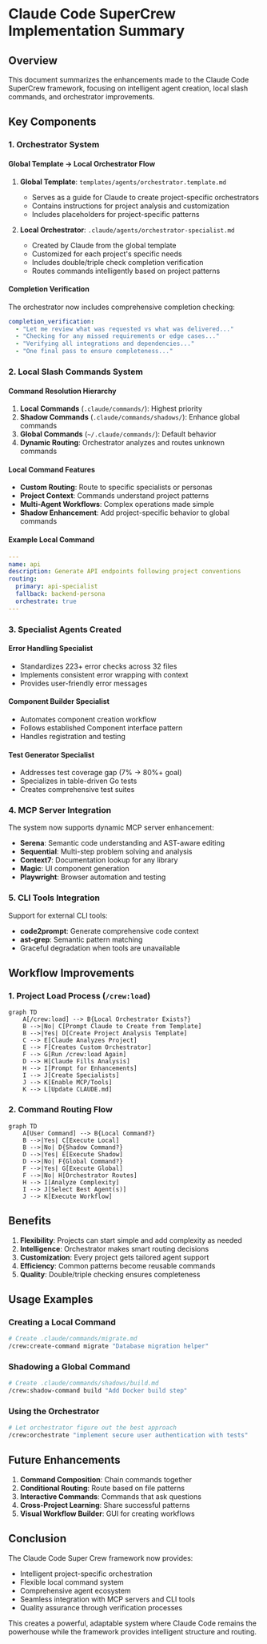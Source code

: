 # Claude Code SuperCrew Implementation Summary

## Overview

This document summarizes the enhancements made to the Claude Code SuperCrew framework, focusing on intelligent agent creation, local slash commands, and orchestrator improvements.

## Key Components

### 1. Orchestrator System

#### Global Template → Local Orchestrator Flow
1. **Global Template**: `templates/agents/orchestrator.template.md`
   - Serves as a guide for Claude to create project-specific orchestrators
   - Contains instructions for project analysis and customization
   - Includes placeholders for project-specific patterns

2. **Local Orchestrator**: `.claude/agents/orchestrator-specialist.md`
   - Created by Claude from the global template
   - Customized for each project's specific needs
   - Includes double/triple check completion verification
   - Routes commands intelligently based on project patterns

#### Completion Verification
The orchestrator now includes comprehensive completion checking:
```yaml
completion_verification:
  - "Let me review what was requested vs what was delivered..."
  - "Checking for any missed requirements or edge cases..."
  - "Verifying all integrations and dependencies..."
  - "One final pass to ensure completeness..."
```

### 2. Local Slash Commands System

#### Command Resolution Hierarchy
1. **Local Commands** (`.claude/commands/`): Highest priority
2. **Shadow Commands** (`.claude/commands/shadows/`): Enhance global commands
3. **Global Commands** (`~/.claude/commands/`): Default behavior
4. **Dynamic Routing**: Orchestrator analyzes and routes unknown commands

#### Local Command Features
- **Custom Routing**: Route to specific specialists or personas
- **Project Context**: Commands understand project patterns
- **Multi-Agent Workflows**: Complex operations made simple
- **Shadow Enhancement**: Add project-specific behavior to global commands

#### Example Local Command
```yaml
---
name: api
description: Generate API endpoints following project conventions
routing:
  primary: api-specialist
  fallback: backend-persona
  orchestrate: true
---
```

### 3. Specialist Agents Created

#### Error Handling Specialist
- Standardizes 223+ error checks across 32 files
- Implements consistent error wrapping with context
- Provides user-friendly error messages

#### Component Builder Specialist
- Automates component creation workflow
- Follows established Component interface pattern
- Handles registration and testing

#### Test Generator Specialist
- Addresses test coverage gap (7% → 80%+ goal)
- Specializes in table-driven Go tests
- Creates comprehensive test suites

### 4. MCP Server Integration

The system now supports dynamic MCP server enhancement:
- **Serena**: Semantic code understanding and AST-aware editing
- **Sequential**: Multi-step problem solving and analysis
- **Context7**: Documentation lookup for any library
- **Magic**: UI component generation
- **Playwright**: Browser automation and testing

### 5. CLI Tools Integration

Support for external CLI tools:
- **code2prompt**: Generate comprehensive code context
- **ast-grep**: Semantic pattern matching
- Graceful degradation when tools are unavailable

## Workflow Improvements

### 1. Project Load Process (`/crew:load`)

```mermaid
graph TD
    A[/crew:load] --> B{Local Orchestrator Exists?}
    B -->|No| C[Prompt Claude to Create from Template]
    B -->|Yes| D[Create Project Analysis Template]
    C --> E[Claude Analyzes Project]
    E --> F[Creates Custom Orchestrator]
    F --> G[Run /crew:load Again]
    D --> H[Claude Fills Analysis]
    H --> I[Prompt for Enhancements]
    I --> J[Create Specialists]
    J --> K[Enable MCP/Tools]
    K --> L[Update CLAUDE.md]
```

### 2. Command Routing Flow

```mermaid
graph TD
    A[User Command] --> B{Local Command?}
    B -->|Yes| C[Execute Local]
    B -->|No| D{Shadow Command?}
    D -->|Yes| E[Execute Shadow]
    D -->|No| F{Global Command?}
    F -->|Yes| G[Execute Global]
    F -->|No| H[Orchestrator Routes]
    H --> I[Analyze Complexity]
    I --> J[Select Best Agent(s)]
    J --> K[Execute Workflow]
```

## Benefits

1. **Flexibility**: Projects can start simple and add complexity as needed
2. **Intelligence**: Orchestrator makes smart routing decisions
3. **Customization**: Every project gets tailored agent support
4. **Efficiency**: Common patterns become reusable commands
5. **Quality**: Double/triple checking ensures completeness

## Usage Examples

### Creating a Local Command
```bash
# Create .claude/commands/migrate.md
/crew:create-command migrate "Database migration helper"
```

### Shadowing a Global Command
```bash
# Create .claude/commands/shadows/build.md
/crew:shadow-command build "Add Docker build step"
```

### Using the Orchestrator
```bash
# Let orchestrator figure out the best approach
/crew:orchestrate "implement secure user authentication with tests"
```

## Future Enhancements

1. **Command Composition**: Chain commands together
2. **Conditional Routing**: Route based on file patterns
3. **Interactive Commands**: Commands that ask questions
4. **Cross-Project Learning**: Share successful patterns
5. **Visual Workflow Builder**: GUI for creating workflows

## Conclusion

The Claude Code Super Crew framework now provides:
- Intelligent project-specific orchestration
- Flexible local command system
- Comprehensive agent ecosystem
- Seamless integration with MCP servers and CLI tools
- Quality assurance through verification processes

This creates a powerful, adaptable system where Claude Code remains the powerhouse while the framework provides intelligent structure and routing.